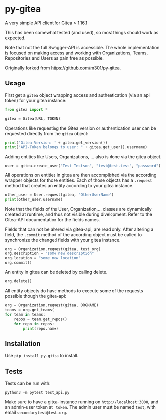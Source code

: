 # py-gitea

A very simple API client for Gitea > 1.16.1

This has been somewhat tested (and used), so most things should work as expected.

Note that not the full Swagger-API is accessible. The whole implementation is focused
on making access and working with Organizations, Teams, Repositories and Users as pain
free as possible.

Originally forked from https://github.com/m301/py-gitea.

## Usage

First get a `gitea` object wrapping access and authentication (via an api token) for your gitea instance:

```python
from gitea import *

gitea = Gitea(URL, TOKEN)
```

Operations like requesting the Gitea version or authentication user can be requested directly from the `gitea` object:

```python
print("Gitea Version: " + gitea.get_version())
print("API-Token belongs to user: " + gitea.get_user().username)
```

Adding entities like Users, Organizations, ... also is done via the gitea object.

```python
user = gitea.create_user("Test Testson", "test@test.test", "password")
```

All operations on entities in gitea are then accomplished via the according wrapper objects for those entities.
Each of those objects has a `.request` method that creates an entity according to your gitea instance.

```python
other_user = User.request(gitea, "OtherUserName")
print(other_user.username)
```

Note that the fields of the User, Organization,... classes are dynamically created at runtime, and thus not visible
during divelopment. Refer to the Gitea-API documentation for the fields names.

Fields that can not be altered via gitea-api, are read only. After altering a field, the `.commit` method of the
according object must be called to synchronize the changed fields with your gitea instance.

```python
org = Organization.request(gitea, test_org)
org.description = "some new description"
org.location = "some new location"
org.commit()
```

An entity in gitea can be deleted by calling delete.

```python
org.delete()
```

All entity objects do have methods to execute some of the requests possible though the gitea-api:

```python
org = Organization.request(gitea, ORGNAME)
teams = org.get_teams()
for team in teams:
    repos = team.get_repos()
    for repo in repos:
        print(repo.name)
```

## Installation

Use ``pip install py-gitea`` to install.

## Tests

Tests can be run with:

```python3 -m pytest test_api.py```

Make sure to have a gitea-instance running on `http://localhost:3000`, and an admin-user token at `.token`.
The admin user must be named ``test``, with email ``secondarytest@test.org``.

